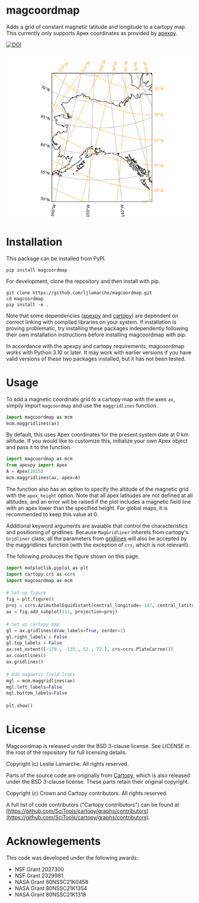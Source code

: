 # magcoordmap
Adds a grid of constant magnetic latitude and longitude to a cartopy map.  This currently only supports Apex coordinates as provided by [apexpy](https://apexpy.readthedocs.io/en/latest/).

[![DOI](https://zenodo.org/badge/789005603.svg)](https://doi.org/10.5281/zenodo.15170987)

![Example map of Alaska with both Geodetic and Apex magnetic gridlines on it.](https://github.com/ljlamarche/magcoordmap/blob/main/example_map.png)

# Installation
This package can be installed from PyPI.

```
pip install magcoordmap
```

For development, clone the repository and then install with pip.
```
git clone https://github.com/ljlamarche/magcoordmap.git
cd magcoordmap
pip install -e .
```

Note that some dependencies ([apexpy](https://apexpy.readthedocs.io/en/latest/) and [cartopy](https://scitools.org.uk/cartopy/docs/latest/)) are dependent on correct linking with compiled libraries on your system.  If installation is proving problematic, try installing these packages independently following their own installation instructions before installing magcoordmap with pip.

In accordance with the apexpy and cartopy requirements, magcoordmap works with Python 3.10 or later.  It may work with earlier versions if you have valid versions of these two packages installed, but it has not been tested.

# Usage
To add a magnetic coordinate grid to a cartopy map with the axes `ax`, simpily import `magcoordmap` and use the `maggridlines` function.

```python
import magcoordmap as mcm
mcm.maggridlines(ax)
```

By default, this uses Apex coordinates for the present system date at 0 km altitude.  If you would like to customize this, initialize your own Apex object and pass it to the function.

```python
import magcoordmap as mcm
from apexpy import Apex
A = Apex(2015)
mcm.maggridlines(ax, apex=A)
```

The function also has an option to specify the altitude of the magnetic grid with the `apex_height` option.  Note that all apex latitudes are not defined at all altitudes, and an error will be raised if the plot includes a magnetic field line with an apex lower than the specified height.  For global maps, it is recommended to keep this value at 0.

Additional keyword arguments are avaiable that control the characteristics and positioning of gridlines.  Because `MagGridliner` inherets from cartopy's `Gridliner` class, all the parameters from [gridlines](https://scitools.org.uk/cartopy/docs/latest/reference/generated/cartopy.mpl.geoaxes.GeoAxes.html#cartopy.mpl.geoaxes.GeoAxes.gridlines) will also be accepted by the maggridlines function (with the exception of `crs`, which is not relevant).


The following produces the figure shown on this page.

```python
import matplotlib.pyplot as plt
import cartopy.crs as ccrs
import magcoordmap as mcm

# Set up figure
fig = plt.figure()
proj = ccrs.AzimuthalEquidistant(central_longitude=-147, central_latitude=64)
ax = fig.add_subplot(111, projection=proj)

# Set up cartopy map
gl = ax.gridlines(draw_labels=True, zorder=1)
gl.right_labels = False
gl.top_labels = False
ax.set_extent([-170., -135., 52., 72.], crs=ccrs.PlateCarree())
ax.coastlines()
ax.gridlines()

# Add magnetic field lines
mgl = mcm.maggridlines(ax)
mgl.left_labels=False
mgl.bottom_labels=False

plt.show()
```

# License
Magcoordmap is released under the BSD 3-clause license. See LICENSE in the root of the repository for full licensing details.

Copyright (c) Leslie Lamarche. All rights reserved.

Parts of the source code are originally from [Cartopy](https://github.com/SciTools/cartopy), which is also released under the BSD 3-clause license.  These parts retain their original copyright.

Copyright (c) Crown and Cartopy contributors. All rights reserved.

A full list of code contributors ("Cartopy contributors") can be found at [https://github.com/SciTools/cartopy/graphs/contributors](https://github.com/SciTools/cartopy/graphs/contributors).

# Acknowlegements
This code was developed under the following awards:

- NSF Grant 2027300
- NSF Grant 2329981
- NASA Grant 80NSSC21K0458
- NASA Grant 80NSSC21K1354
- NASA Grant 80NSSC21K1318

